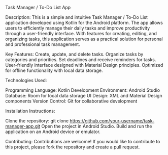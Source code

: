 Task Manager / To-Do List App

Description:
This is a simple and intuitive Task Manager / To-Do List application developed using Kotlin for the Android platform. The app allows users to efficiently manage their daily tasks and improve productivity through a user-friendly interface. With features for creating, editing, and organizing tasks, this application serves as a practical solution for personal and professional task management.

Key Features:
  Create, update, and delete tasks.
  Organize tasks by categories and priorities.
  Set deadlines and receive reminders for tasks.
  User-friendly interface designed with Material Design principles.
  Optimized for offline functionality with local data storage.

Technologies Used:

  Programming Language: Kotlin
  Development Environment: Android Studio
  Database: Room for local data storage
  UI Design: XML and Material Design components
  Version Control: Git for collaborative development

Installation Instructions:

  Clone the repository:
  git clone https://github.com/your-username/task-manager-app.git
  Open the project in Android Studio.
  Build and run the application on an Android device or emulator.

Contributing:
Contributions are welcome! If you would like to contribute to this project, please fork the repository and create a pull request.
